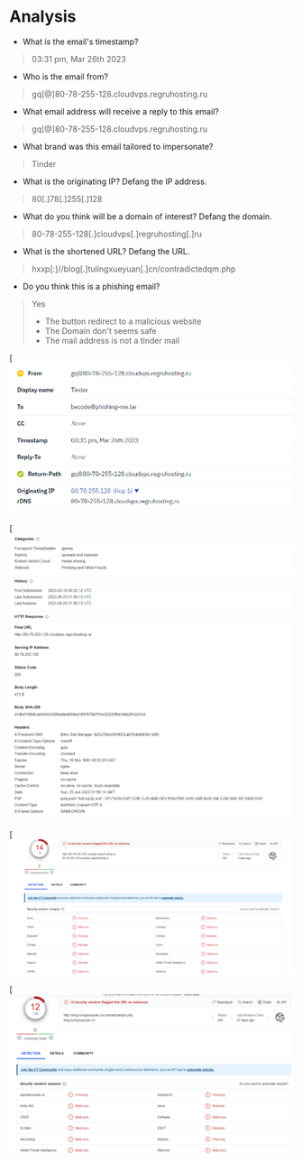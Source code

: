 # Analysis

- What is the email's timestamp?
>03:31 pm, Mar 26th 2023

- Who is the email from?
> gq[@]80-78-255-128.cloudvps.regruhosting.ru

- What email address will receive a reply to this email?
>gq[@]80-78-255-128.cloudvps.regruhosting.ru

- What brand was this email tailored to impersonate?
> Tinder

- What is the originating IP? Defang the IP address.
>80[.]78[.]255[.]128

- What do you think will be a domain of interest? Defang the domain.
> 80-78-255-128[.]cloudvps[.]regruhosting[.]ru

- What is the shortened URL? Defang the URL.
>hxxp[:]//blog[.]tulingxueyuan[.]cn/contradictedqm.php

- Do you think this is a phishing email?
> Yes
> - The button redirect to a malicious website
> - The Domain don't seems safe
> - The mail address is not a tinder mail

[![](https://github.com/Mahgnislaw/BecodeProjects/blob/main/2_The%20hill/Phishing/Mail%20Analysis/img/Mail3/header.png)

[![](https://github.com/Mahgnislaw/BecodeProjects/blob/main/2_The%20hill/Phishing/Mail%20Analysis/img/Mail3/mxtool.png)

[![](https://github.com/Mahgnislaw/BecodeProjects/blob/main/2_The%20hill/Phishing/Mail%20Analysis/img/Mail3/virustotal.png)

[![](https://github.com/Mahgnislaw/BecodeProjects/blob/main/2_The%20hill/Phishing/Mail%20Analysis/img/Mail3/virustotal2.png)
